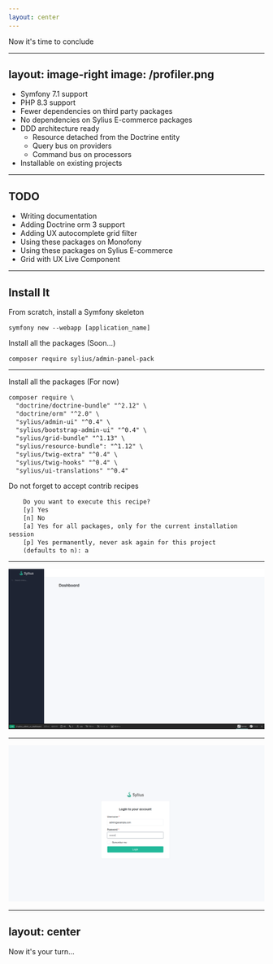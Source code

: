 ```yaml
---
layout: center
---
```


Now it's time to conclude

---
layout: image-right
image: /profiler.png
---

<v-clicks>

- Symfony 7.1 support
- PHP 8.3 support
- Fewer dependencies on third party packages
- No dependencies on Sylius E-commerce packages
- DDD architecture ready
    - Resource detached from the Doctrine entity
    - Query bus on providers
    - Command bus on processors
- Installable on existing projects  

</v-clicks>

---

## TODO

<v-clicks>

- Writing documentation
- Adding Doctrine orm 3 support
- Adding UX autocomplete grid filter
- Using these packages on Monofony
- Using these packages on Sylius E-commerce
- Grid with UX Live Component

</v-clicks>

---

## Install It

From scratch, install a Symfony skeleton

```shell
symfony new --webapp [application_name]
```

Install all the packages (Soon...)

```shell
composer require sylius/admin-panel-pack
```

---

Install all the packages (For now)  

```shell
composer require \
  "doctrine/doctrine-bundle" "^2.12" \
  "doctrine/orm" "^2.0" \
  "sylius/admin-ui" "^0.4" \
  "sylius/bootstrap-admin-ui" "^0.4" \
  "sylius/grid-bundle" "^1.13" \
  "sylius/resource-bundle": "^1.12" \
  "sylius/twig-extra" "^0.4" \
  "sylius/twig-hooks" "^0.4" \
  "sylius/ui-translations" "^0.4"
```

Do not forget to accept contrib recipes

```shell {4}
    Do you want to execute this recipe?
    [y] Yes
    [n] No
    [a] Yes for all packages, only for the current installation session
    [p] Yes permanently, never ask again for this project
    (defaults to n): a
```

---

<img src="/enjoy.png"/>

---

<img src="/admin_login.png"/>


---
layout: center
---

Now it's your turn...
